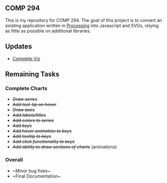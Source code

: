 ## COMP 294

This is my repository for COMP 294. The goal of this project is to convert an existing application written in [Processing](https://processing.org/) into Javascript and SVGs, relying as little as possible on additional libraries.

## Updates

- [Complete Viz](https://msquizzle.github.io/COMP-294/chart-samples/viz.html)

## Remaining Tasks

### Complete Charts
- _~~Draw series~~_
- _~~Add tool-tip on hover~~_
- _~~Draw axes~~_
- _~~Add labels/titles~~_
- _~~Add colors to series~~_
- _~~Add keys~~_
- _~~Add hover animation to keys~~_
- _~~Add tooltip to keys~~_
- _~~Add click functionality to keys~~_
- _~~Add ability to draw sections of charts~~_ (animations)

### Overall

- ~Minor bug fixes~
- ~Final Documentation~

